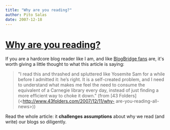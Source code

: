 ```yaml
---
title: "Why are you reading?"
author: Pito Salas
date: 2007-12-18
---
```

# [Why are you reading?](None)




If you are a hardcore blog reader like I am, and like [BlogBridge
fans](<http://www.blogbridge.com> "Best blog reader for financial analysts,
researchers, investors, fund managers") are, it's worth giving a little
thought to what this article is saying:

> "I read this and thrashed and spluttered like Yosemite Sam for a while
> before I admitted it: he’s right. It is a self-created problem, and I need
> to understand what makes me feel the need to consume the equivalent of a
> Carnegie library every day, instead of just finding a more efficient way to
> choke it down." (from [43 Folders](<http://www.43folders.com/2007/12/11/why-
> are-you-reading-all-news>))

Read the whole article: it **challenges assumptions** about why we read (and
write) our blogs so diligently.


